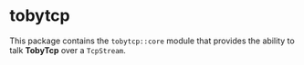 # tobytcp

This package contains the `tobytcp::core` module that provides the ability to talk **TobyTcp** over a `TcpStream`.
